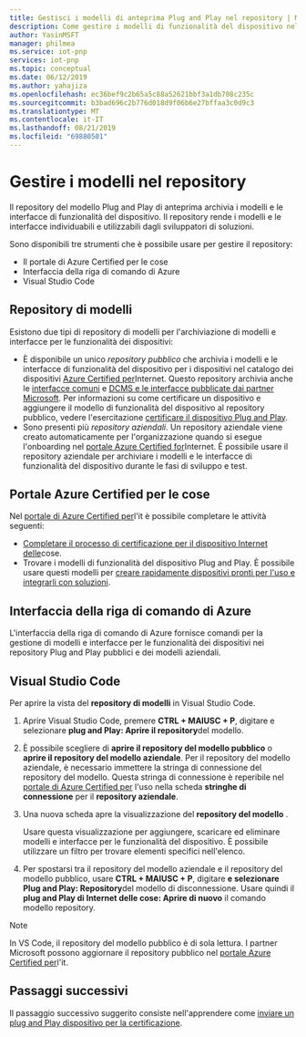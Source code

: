 ```yaml
---
title: Gestisci i modelli di anteprima Plug and Play nel repository | Microsoft Docs '
description: Come gestire i modelli di funzionalità del dispositivo nel repository usando il portale di Azure Certified per gli elementi, l'interfaccia della riga di comando di Azure e Visual Studio Code.
author: YasinMSFT
manager: philmea
ms.service: iot-pnp
services: iot-pnp
ms.topic: conceptual
ms.date: 06/12/2019
ms.author: yahajiza
ms.openlocfilehash: ec36bef9c2b65a5c88a52621bbf3a1db708c235c
ms.sourcegitcommit: b3bad696c2b776d018d9f06b6e27bffaa3c0d9c3
ms.translationtype: MT
ms.contentlocale: it-IT
ms.lasthandoff: 08/21/2019
ms.locfileid: "69880501"
---
```

# <a name="manage-models-in-the-repository"></a>Gestire i modelli nel repository

Il repository del modello Plug and Play di anteprima archivia i modelli e le interfacce di funzionalità del dispositivo. Il repository rende i modelli e le interfacce individuabili e utilizzabili dagli sviluppatori di soluzioni.

Sono disponibili tre strumenti che è possibile usare per gestire il repository:

- Il portale di Azure Certified per le cose
- Interfaccia della riga di comando di Azure
- Visual Studio Code

## <a name="model-repositories"></a>Repository di modelli

Esistono due tipi di repository di modelli per l'archiviazione di modelli e interfacce per le funzionalità dei dispositivi:

- È disponibile un unico _repository pubblico_ che archivia i modelli e le interfacce di funzionalità del dispositivo per i dispositivi nel catalogo dei dispositivi [Azure Certified per](https://aka.ms/iotdevcat)Internet. Questo repository archivia anche le [interfacce comuni](./concepts-common-interfaces.md) e [DCMS e le interfacce pubblicate dai partner Microsoft](./howto-onboard-portal.md). Per informazioni su come certificare un dispositivo e aggiungere il modello di funzionalità del dispositivo al repository pubblico, vedere l'esercitazione [certificare il dispositivo Plug and Play](./tutorial-certification-test.md).
- Sono presenti più _repository aziendali_. Un repository aziendale viene creato automaticamente per l'organizzazione quando si esegue l'onboarding nel [portale Azure Certified for](./howto-onboard-portal.md)Internet. È possibile usare il repository aziendale per archiviare i modelli e le interfacce di funzionalità del dispositivo durante le fasi di sviluppo e test.

## <a name="azure-certified-for-iot-portal"></a>Portale Azure Certified per le cose

Nel [portale di Azure Certified per](https://preview.catalog.azureiotsolutions.com)l'it è possibile completare le attività seguenti:

- [Completare il processo di certificazione per il dispositivo Internet delle](./tutorial-certification-test.md)cose.
- Trovare i modelli di funzionalità del dispositivo Plug and Play. È possibile usare questi modelli per [creare rapidamente dispositivi pronti per l'uso e integrarli con soluzioni](./quickstart-connect-pnp-device-solution.md).

## <a name="azure-cli"></a>Interfaccia della riga di comando di Azure

L'interfaccia della riga di comando di Azure fornisce comandi per la gestione di modelli e interfacce per le funzionalità dei dispositivi nei repository Plug and Play pubblici e dei modelli aziendali.

## <a name="visual-studio-code"></a>Visual Studio Code

Per aprire la vista del **repository di modelli** in Visual Studio Code.

1. Aprire Visual Studio Code, premere **CTRL + MAIUSC + P**, digitare e selezionare **plug and Play: Aprire il repository**del modello.

1. È possibile scegliere di **aprire il repository del modello pubblico** o **aprire il repository del modello aziendale**. Per il repository del modello aziendale, è necessario immettere la stringa di connessione del repository del modello. Questa stringa di connessione è reperibile nel [portale di Azure Certified per](https://preview.catalog.azureiotsolutions.com) l'uso nella scheda **stringhe di connessione** per il **repository aziendale**.

1. Una nuova scheda apre la visualizzazione del **repository del modello** .

    Usare questa visualizzazione per aggiungere, scaricare ed eliminare modelli e interfacce per le funzionalità del dispositivo. È possibile utilizzare un filtro per trovare elementi specifici nell'elenco.

1. Per spostarsi tra il repository del modello aziendale e il repository del modello pubblico, usare **CTRL + MAIUSC + P**, digitare **e selezionare Plug and Play: Repository**del modello di disconnessione. Usare quindi il **plug and Play di Internet delle cose: Aprire di nuovo** il comando modello repository.

> [!NOTE]
> In VS Code, il repository del modello pubblico è di sola lettura. I partner Microsoft possono aggiornare il repository pubblico nel [portale Azure Certified per](https://preview.catalog.azureiotsolutions.com)l'it.

## <a name="next-steps"></a>Passaggi successivi

Il passaggio successivo suggerito consiste nell'apprendere come [inviare un plug and Play dispositivo per la certificazione](tutorial-certification-test.md).
